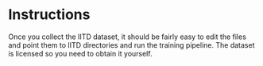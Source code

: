# Instructions

Once you collect the IITD dataset, it should be fairly easy to edit the files and point them to IITD directories and run the training pipeline.
The dataset is licensed so you need to obtain it yourself.
